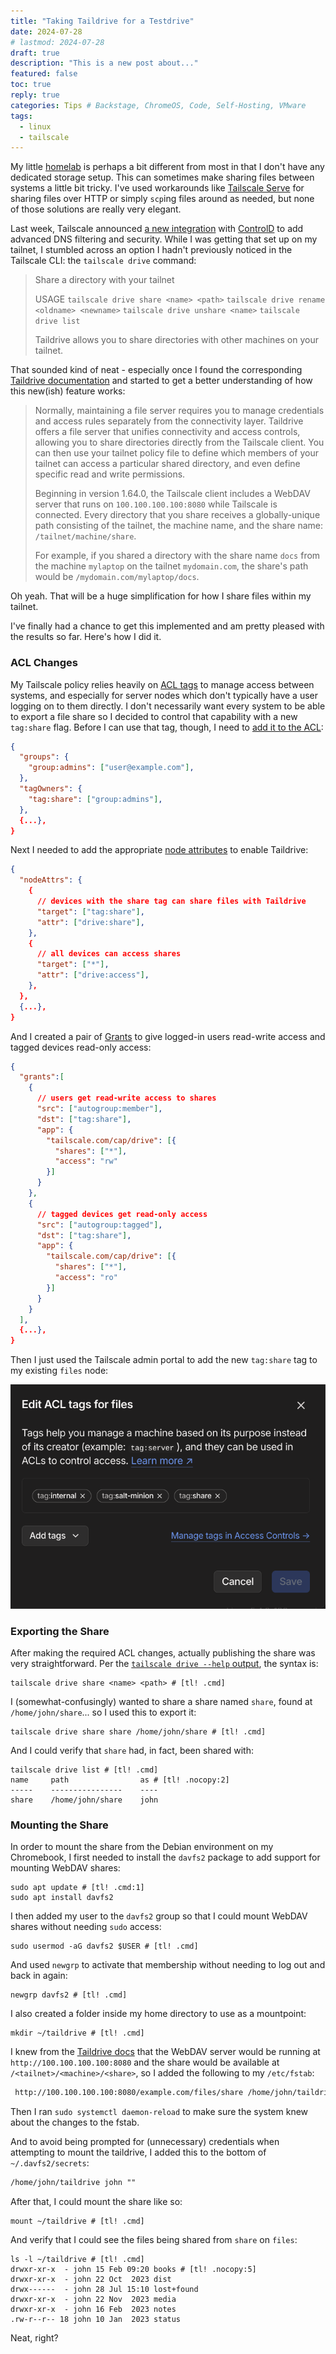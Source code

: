 ```yaml
---
title: "Taking Taildrive for a Testdrive"
date: 2024-07-28
# lastmod: 2024-07-28
draft: true
description: "This is a new post about..."
featured: false
toc: true
reply: true
categories: Tips # Backstage, ChromeOS, Code, Self-Hosting, VMware
tags:
  - linux
  - tailscale
---
```

My little [homelab](/homelab) is perhaps a bit different from most in that I don't have any dedicated storage setup. This can sometimes make sharing files between systems a little bit tricky. I've used workarounds like [Tailscale Serve](/tailscale-ssh-serve-funnel/#tailscale-serve) for sharing files over HTTP or simply `scp`ing files around as needed, but none of those solutions are really very elegant.

Last week, Tailscale announced [a new integration](https://tailscale.com/blog/controld) with [ControlD](https://controld.com/) to add advanced DNS filtering and security. While I was getting that set up on my tailnet, I stumbled across an option I hadn't previously noticed in the Tailscale CLI: the `tailscale drive` command:

> Share a directory with your tailnet
>
> USAGE
>   `tailscale drive share <name> <path>`
>   `tailscale drive rename <oldname> <newname>`
>   `tailscale drive unshare <name>`
>   `tailscale drive list`
>
> Taildrive allows you to share directories with other machines on your tailnet.

That sounded kind of neat - especially once I found the corresponding [Taildrive documentation](https://tailscale.com/kb/1369/taildrive) and started to get a better understanding of how this new(ish) feature works:

> Normally, maintaining a file server requires you to manage credentials and access rules separately from the connectivity layer. Taildrive offers a file server that unifies connectivity and access controls, allowing you to share directories directly from the Tailscale client. You can then use your tailnet policy file to define which members of your tailnet can access a particular shared directory, and even define specific read and write permissions.
>
> Beginning in version 1.64.0, the Tailscale client includes a WebDAV server that runs on `100.100.100.100:8080` while Tailscale is connected. Every directory that you share receives a globally-unique path consisting of the tailnet, the machine name, and the share name: `/tailnet/machine/share`.
>
> For example, if you shared a directory with the share name `docs` from the machine `mylaptop` on the tailnet `mydomain.com`, the share's path would be `/mydomain.com/mylaptop/docs`.

Oh yeah. That will be a huge simplification for how I share files within my tailnet.

I've finally had a chance to get this implemented and am pretty pleased with the results so far. Here's how I did it.

### ACL Changes
My Tailscale policy relies heavily on [ACL tags](https://tailscale.com/kb/1068/acl-tags) to manage access between systems, and especially for server nodes which don't typically have a user logging on to them directly. I don't necessarily want every system to be able to export a file share so I decided to control that capability with a new `tag:share` flag. Before I can use that tag, though, I need to [add it to the ACL](https://tailscale.com/kb/1068/acl-tags#define-a-tag):

```json
{
  "groups": {
    "group:admins": ["user@example.com"],
  },
  "tagOwners": {
    "tag:share": ["group:admins"],
  },
  {...},
}
```

Next I needed to add the appropriate [node attributes](https://tailscale.com/kb/1337/acl-syntax#nodeattrs) to enable Taildrive:

```json
{
  "nodeAttrs": {
    {
      // devices with the share tag can share files with Taildrive
      "target": ["tag:share"],
      "attr": ["drive:share"],
    },
    {
      // all devices can access shares
      "target": ["*"],
      "attr": ["drive:access"],
    },
  },
  {...},
}
```

And I created a pair of [Grants](https://tailscale.com/kb/1324/acl-grants) to give logged-in users read-write access and tagged devices read-only access:

```json
{
  "grants":[
    {
      // users get read-write access to shares
      "src": ["autogroup:member"],
      "dst": ["tag:share"],
      "app": {
        "tailscale.com/cap/drive": [{
          "shares": ["*"],
          "access": "rw"
        }]
      }
    },
    {
      // tagged devices get read-only access
      "src": ["autogroup:tagged"],
      "dst": ["tag:share"],
      "app": {
        "tailscale.com/cap/drive": [{
          "shares": ["*"],
          "access": "ro"
        }]
      }
    }
  ],
  {...},
}
```

Then I just used the Tailscale admin portal to add the new `tag:share` tag to my existing `files` node:

![The files node tagged with `tag:internal`, `tag:salt-minion`, and `tag:share`](files-tags.png)

### Exporting the Share
After making the required ACL changes, actually publishing the share was very straightforward. Per the [`tailscale drive --help` output](https://paste.jbowdre.lol/tailscale-drive), the syntax is:

```shell
tailscale drive share <name> <path> # [tl! .cmd]
```

I (somewhat-confusingly) wanted to share a share named `share`, found at `/home/john/share`... so I used this to export it:

```shell
tailscale drive share share /home/john/share # [tl! .cmd]
```

And I could  verify that `share` had, in fact, been shared with:

```shell
tailscale drive list # [tl! .cmd]
name     path                as # [tl! .nocopy:2]
-----    ----------------    ----
share    /home/john/share    john
```

### Mounting the Share
In order to mount the share from the Debian environment on my Chromebook, I first needed to install the `davfs2` package to add support for mounting WebDAV shares:

```shell
sudo apt update # [tl! .cmd:1]
sudo apt install davfs2
```

I then added my user to the `davfs2` group so that I could mount WebDAV shares without needing `sudo` access:

```shell
sudo usermod -aG davfs2 $USER # [tl! .cmd]
```

And used `newgrp` to activate that membership without needing to log out and back in again:

```shell
newgrp davfs2 # [tl! .cmd]
```

I also created a folder inside my home directory to use as a mountpoint:

```shell
mkdir ~/taildrive # [tl! .cmd]
```

I knew from the [Taildrive docs](https://tailscale.com/kb/1369/taildrive) that the WebDAV server would be running at `http://100.100.100.100:8080` and the share would be available at `/<tailnet>/<machine>/<share>`, so I added the following to my `/etc/fstab`:

```txt
 http://100.100.100.100:8080/example.com/files/share /home/john/taildrive/ davfs user,rw,noauto 0 0
```

Then I ran `sudo systemctl daemon-reload` to make sure the system knew about the changes to the fstab.

And to avoid being prompted for (unnecessary) credentials when attempting to mount the taildrive, I added this to the bottom of `~/.davfs2/secrets`:

```txt
/home/john/taildrive john ""
```

After that, I could mount the share like so:

```shell
mount ~/taildrive # [tl! .cmd]
```

And verify that I could see the files being shared from `share` on `files`:

```shell
ls -l ~/taildrive # [tl! .cmd]
drwxr-xr-x  - john 15 Feb 09:20 books # [tl! .nocopy:5]
drwxr-xr-x  - john 22 Oct  2023 dist
drwx------  - john 28 Jul 15:10 lost+found
drwxr-xr-x  - john 22 Nov  2023 media
drwxr-xr-x  - john 16 Feb  2023 notes
.rw-r--r-- 18 john 10 Jan  2023 status
```

Neat, right?